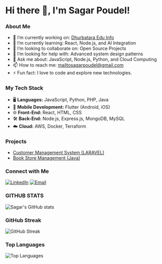 # Hi there 👋, I'm Sagar Poudel!

### About Me
- 🔭 I’m currently working on: [Dhurbatara Edu Info](https://dhurbatara.edu.np) 
- 🌱 I’m currently learning: React, Node.js, and AI Integration
- 👯 I’m looking to collaborate on: Open Source Projects
- 🤔 I’m looking for help with: Advanced system design patterns
- 💬 Ask me about: JavaScript, Node.js, Python, and Cloud Computing
- 📫 How to reach me: [mailtosagarpoudel@gmail.com](mailto:mailtosagarpoudel@gmail.com)
- ⚡ Fun fact: I love to code and explore new technologies.

### My Tech Stack
- 🖥 **Languages:** JavaScript, Python, PHP, Java
- 📱 **Mobile Development:** Flutter (Android, iOS)
- 🌐 **Front-End:** React, HTML, CSS
- 🛠 **Back-End:** Node.js, Express.js, MongoDB, MySQL
- ☁️ **Cloud:** AWS, Docker, Terraform

### Projects
- [Customer Management System (LARAVEL)](https://github.com/sagarpoudel638/Customer-Management-System)
- [Book Store Management (Java)](https://github.com/sagarpoudel638/Book-Store-Management)

### Connect with Me
[![LinkedIn](https://img.shields.io/badge/LinkedIn-blue?style=for-the-badge&logo=linkedin)](https://www.linkedin.com/in/sagarpoudel638)
[![Email](https://img.shields.io/badge/Email-red?style=for-the-badge&logo=gmail)](mailto:mailtosagarpoudel@gmail.com)

### GITHUB STATS
![Sagar's GitHub stats](https://github-readme-stats.vercel.app/api?username=sagarpoudel638&show_icons=true&theme=radical)

### GitHub Streak
![GitHub Streak](https://github-readme-streak-stats.herokuapp.com/?user=sagarpoudel638&theme=radical&hide_border=true)

### Top Languages 
![Top Languages](https://github-readme-stats.vercel.app/api/top-langs/?username=sagarpoudel638&layout=compact)


